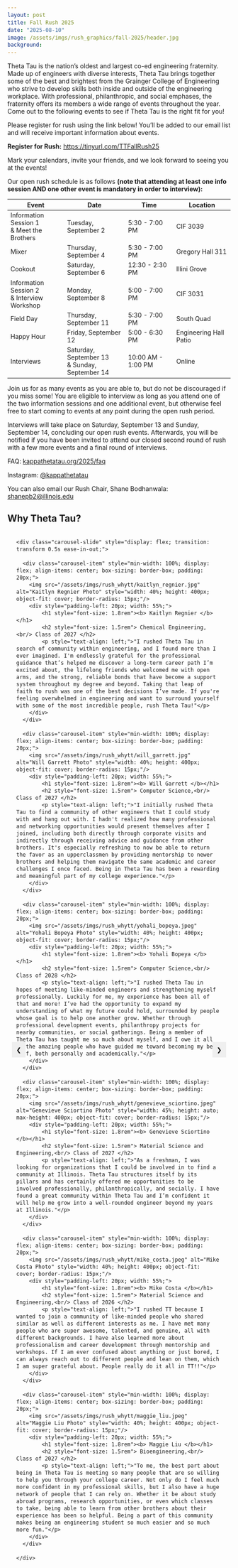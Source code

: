 ```yaml
---
layout: post
title: Fall Rush 2025
date: "2025-08-10"
image: /assets/imgs/rush_graphics/fall-2025/header.jpg
background:
---
```


Theta Tau is the nation’s oldest and largest co-ed engineering fraternity. Made up of engineers with diverse interests, Theta Tau brings together some of the best and brightest from the Grainger College of Engineering who strive to develop skills both inside and outside of the engineering workplace. With professional, philanthropic, and social emphases, the fraternity offers its members a wide range of events throughout the year. Come out to the following events to see if Theta Tau is the right fit for you!

Please register for rush using the link below! You’ll be added to our email list and will receive important information about events.

**Register for Rush:** <https://tinyurl.com/TTFallRush25>

Mark your calendars, invite your friends, and we look forward to seeing you at the events!

Our open rush schedule is as follows **(note that attending at least one info session AND one other event is mandatory in order to interview):**

| Event                                   | Date                         | Time            | Location          |
| --------------------------------------- | ---------------------------- | --------------- | ----------------- |
| Information Session 1 <br/> & Meet the Brothers | Tuesday, September 2          | 5:30 - 7:00 PM  | CIF 3039           |
| Mixer                                   | Thursday, September 4         | 5:30 - 7:00 PM  | Gregory Hall 311                |
| Cookout                                 | Saturday, September 6         | 12:30 - 2:30 PM | Illini Grove       |
| Information Session 2 <br/> & Interview Workshop | Monday, September 8          | 5:00 - 7:00 PM  | CIF 3031                |
| Field Day                                | Thursday, September 11        | 5:30 - 7:00 PM  | South Quad                |
| Happy Hour                              | Friday, September 12          | 5:00 - 6:30 PM  | Engineering Hall Patio |
| Interviews                              | Saturday, September 13 <br/> & Sunday, September 14 | 10:00 AM - 1:00 PM | Online |

Join us for as many events as you are able to, but do not be discouraged if you miss some! You are eligible to interview as long as you attend one of the two information sessions and one additional event, but otherwise feel free to start coming to events at any point during the open rush period.

Interviews will take place on Saturday, September 13 and Sunday, September 14, concluding our open rush events. Afterwards, you will be notified if you have been invited to attend our closed second round of rush with a few more events and a final round of interviews.

FAQ: [kappathetatau.org/2025/faq](https://www.kappathetatau.org/2025/faq)

Instagram: [@kappathetatau](https://www.instagram.com/kappathetatau/)

You can also email our Rush Chair, Shane Bodhanwala: [shanepb2@illinois.edu](mailto:shanepb2@illinois.edu)

## Why Theta Tau? 

<div class="carousel-wrapper" style="position: relative; max-width: 850px; margin: auto; padding: 0 20px;">

  <button class="prev" style="position: absolute; top: 50%; left: 10px; transform: translateY(-50%); background-color: none; color: black; border: none; padding: 10px;">&#10094;</button>

  <div class="carousel-container" style="width: 100%; overflow: hidden;">

    <div class="carousel-slide" style="display: flex; transition: transform 0.5s ease-in-out;">
      
      <div class="carousel-item" style="min-width: 100%; display: flex; align-items: center; box-sizing: border-box; padding: 20px;">
        <img src="/assets/imgs/rush_whytt/kaitlyn_regnier.jpg" alt="Kaitlyn Regnier Photo" style="width: 40%; height: 400px; object-fit: cover; border-radius: 15px;"/> 
        <div style="padding-left: 20px; width: 55%;">
            <h1 style="font-size: 1.8rem"><b> Kaitlyn Regnier </b></h1> 
            <h2 style="font-size: 1.5rem"> Chemical Engineering,<br/> Class of 2027 </h2>
            <p style="text-align: left;">"I rushed Theta Tau in search of community within engineering, and I found more than I ever imagined. I'm endlessly grateful for the professional guidance that’s helped me discover a long-term career path I’m excited about, the lifelong friends who welcomed me with open arms, and the strong, reliable bonds that have become a support system throughout my degree and beyond. Taking that leap of faith to rush was one of the best decisions I’ve made. If you're feeling overwhelmed in engineering and want to surround yourself with some of the most incredible people, rush Theta Tau!"</p>
        </div>
      </div>

      <div class="carousel-item" style="min-width: 100%; display: flex; align-items: center; box-sizing: border-box; padding: 20px;">
        <img src="/assets/imgs/rush_whytt/will_garrett.jpg" alt="Will Garrett Photo" style="width: 40%; height: 400px; object-fit: cover; border-radius: 15px;"/> 
        <div style="padding-left: 20px; width: 55%;">
            <h1 style="font-size: 1.8rem"><b> Will Garrett </b></h1> 
            <h2 style="font-size: 1.5rem"> Computer Science,<br/> Class of 2027 </h2>
            <p style="text-align: left;">"I initially rushed Theta Tau to find a community of other engineers that I could study with and hang out with. I hadn't realized how many professional and networking opportunities would present themselves after I joined, including both directly through corporate visits and indirectly through receiving advice and guidance from other brothers. It's especially refreshing to now be able to return the favor as an upperclassmen by providing mentorship to newer brothers and helping them navigate the same academic and career challenges I once faced. Being in Theta Tau has been a rewarding and meaningful part of my college experience."</p>
        </div>
      </div>

      <div class="carousel-item" style="min-width: 100%; display: flex; align-items: center; box-sizing: border-box; padding: 20px;">
        <img src="/assets/imgs/rush_whytt/yohali_bopeya.jpeg" alt="Yohali Bopeya Photo" style="width: 40%; height: 400px; object-fit: cover; border-radius: 15px;"/> 
        <div style="padding-left: 20px; width: 55%;">
            <h1 style="font-size: 1.8rem"><b> Yohali Bopeya </b></h1> 
            <h2 style="font-size: 1.5rem"> Computer Science,<br/> Class of 2028 </h2>
            <p style="text-align: left;">"I rushed Theta Tau in hopes of meeting like-minded engineers and strengthening myself professionally. Luckily for me, my experience has been all of that and more! I’ve had the opportunity to expand my understanding of what my future could hold, surrounded by people whose goal is to help one another grow. Whether through professional development events, philanthropy projects for nearby communities, or social gatherings. Being a member of Theta Tau has taught me so much about myself, and I owe it all to the amazing people who have guided me toward becoming my best self, both personally and academically."</p>
        </div>
      </div>

      <div class="carousel-item" style="min-width: 100%; display: flex; align-items: center; box-sizing: border-box; padding: 20px;">
        <img src="/assets/imgs/rush_whytt/genevieve_sciortino.jpeg" alt="Genevieve Sciortino Photo" style="width: 45%; height: auto; max-height: 400px; object-fit: cover; border-radius: 15px;"/> 
        <div style="padding-left: 20px; width: 55%;">
            <h1 style="font-size: 1.8rem"><b> Genevieve Sciortino </b></h1>  
            <h2 style="font-size: 1.5rem"> Material Science and Engineering,<br/> Class of 2027 </h2>
            <p style="text-align: left;">"As a freshman, I was looking for organizations that I could be involved in to find a community at Illinois. Theta Tau structures itself by its pillars and has certainly offered me opportunities to be involved professionally, philanthropically, and socially. I have found a great community within Theta Tau and I’m confident it will help me grow into a well-rounded engineer beyond my years at Illinois."</p>
        </div>
      </div>
      
      <div class="carousel-item" style="min-width: 100%; display: flex; align-items: center; box-sizing: border-box; padding: 20px;">
        <img src="/assets/imgs/rush_whytt/mike_costa.jpeg" alt="Mike Costa Photo" style="width: 40%; height: 400px; object-fit: cover; border-radius: 15px;"/> 
        <div style="padding-left: 20px; width: 55%;">
            <h1 style="font-size: 1.8rem"><b> Mike Costa </b></h1> 
            <h2 style="font-size: 1.5rem"> Material Science and Engineering,<br/> Class of 2026 </h2>
            <p style="text-align: left;">"I rushed TT because I wanted to join a community of like-minded people who shared similar as well as different interests as me. I have met many people who are super awesome, talented, and genuine, all with different backgrounds. I have also learned more about professionalism and career development through mentorship and workshops. If I am ever confused about anything or just bored, I can always reach out to different people and lean on them, which I am super grateful about. People really do it all in TT!!"</p>
        </div>
      </div>
      
      <div class="carousel-item" style="min-width: 100%; display: flex; align-items: center; box-sizing: border-box; padding: 20px;">
        <img src="/assets/imgs/rush_whytt/maggie_liu.jpeg" alt="Maggie Liu Photo" style="width: 40%; height: 400px; object-fit: cover; border-radius: 15px;"/> 
        <div style="padding-left: 20px; width: 55%;">
            <h1 style="font-size: 1.8rem"><b> Maggie Liu </b></h1> 
            <h2 style="font-size: 1.5rem"> Bioengineering,<br/> Class of 2027 </h2>
            <p style="text-align: left;">"To me, the best part about being in Theta Tau is meeting so many people that are so willing to help you through your college career. Not only do I feel much more confident in my professional skills, but I also have a huge network of people that I can rely on. Whether it be about study abroad programs, research opportunities, or even which classes to take, being able to learn from other brothers about their experience has been so helpful. Being a part of this community makes being an engineering student so much easier and so much more fun."</p>
        </div>
      </div>
      
    </div>

  </div>

  <button class="next" style="position: absolute; top: 50%; right: 10px; transform: translateY(-50%); background-color: none; color: black; border: none; padding: 10px;">&#10095;</button>

</div>

<style>
.carousel-item img {
    width: 45%;
    height: auto;
    max-height: 350px;
    object-fit: cover;
    border-radius: 15px;
}

.carousel-item div {
    padding-left: 20px;
    width: 55%;
}

@media (max-width: 768px) {
    .carousel-item {
        flex-direction: column;
        text-align: center;
    }

    .carousel-item img {
        width: 100%;
        height: auto;
        max-height: 300px;
        margin-bottom: 20px;
    }

    .carousel-item div {
        width: 100%;
        padding-left: 0;
        text-align: left;
    }
}
</style>

<script>
const carouselSlide = document.querySelector('.carousel-slide');
const carouselItems = document.querySelectorAll('.carousel-item');
const prevBtn = document.querySelector('.prev');
const nextBtn = document.querySelector('.next');
let counter = 0;
const size = carouselItems[0].clientWidth;
let isAutoPlay = true;

function moveCarousel() {
  carouselSlide.style.transition = 'transform 0.5s ease-in-out';
  carouselSlide.style.transform = 'translateX(' + (-size * counter) + 'px)';
}

function nextSlide() {
  if (counter >= carouselItems.length - 1) {
    counter = 0;
    setTimeout(() => {
      carouselSlide.style.transition = 'none';
      moveCarousel();
    }, 500);
  } else {
    counter++;
    moveCarousel();
  }
}

function prevSlide() {
  if (counter <= 0) {
    counter = carouselItems.length - 1;
    carouselSlide.style.transition = 'none';
    moveCarousel();
    setTimeout(() => {
      carouselSlide.style.transition = 'transform 0.5s ease-in-out';
    }, 50);
  } else {
    counter--;
    moveCarousel();
  }
}

nextBtn.addEventListener('click', () => {
  nextSlide();
  isAutoPlay = false;
});

prevBtn.addEventListener('click', () => {
  prevSlide();
  isAutoPlay = false;
});

setInterval(() => {
  if (isAutoPlay) {
    nextSlide();
  }
}, 10000);

carouselSlide.addEventListener('transitionend', () => {
  if (counter === 0) {
    carouselSlide.style.transition = 'none';
    carouselSlide.style.transform = 'translateX(0)';
  }
  isAutoPlay = true;
});
</script>
